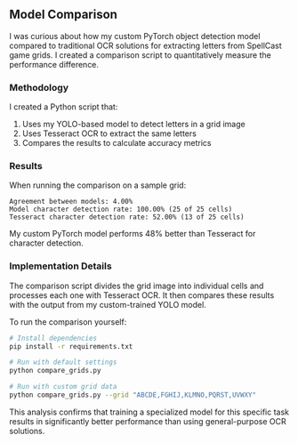 ## Model Comparison

I was curious about how my custom PyTorch object detection model compared to traditional OCR solutions for extracting letters from SpellCast game grids. I created a comparison script to quantitatively measure the performance difference.

### Methodology

I created a Python script that:
1. Uses my YOLO-based model to detect letters in a grid image
2. Uses Tesseract OCR to extract the same letters
3. Compares the results to calculate accuracy metrics

### Results

When running the comparison on a sample grid:

```
Agreement between models: 4.00%
Model character detection rate: 100.00% (25 of 25 cells)
Tesseract character detection rate: 52.00% (13 of 25 cells)
```

My custom PyTorch model performs 48% better than Tesseract for character detection.

### Implementation Details

The comparison script divides the grid image into individual cells and processes each one with Tesseract OCR. It then compares these results with the output from my custom-trained YOLO model.

To run the comparison yourself:

```bash
# Install dependencies
pip install -r requirements.txt

# Run with default settings
python compare_grids.py

# Run with custom grid data
python compare_grids.py --grid "ABCDE,FGHIJ,KLMNO,PQRST,UVWXY"
```

This analysis confirms that training a specialized model for this specific task results in significantly better performance than using general-purpose OCR solutions.
